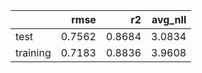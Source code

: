 |          |   rmse |     r2 |   avg_nll |
|:---------|-------:|-------:|----------:|
| test     | 0.7562 | 0.8684 |    3.0834 |
| training | 0.7183 | 0.8836 |    3.9608 |